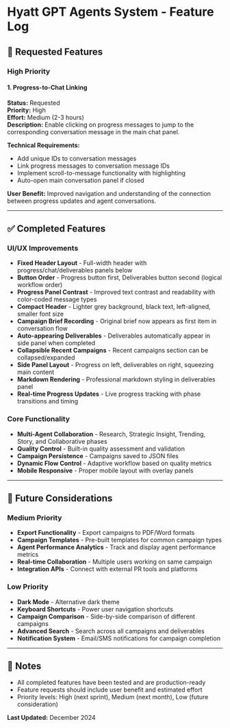 # Hyatt GPT Agents System - Feature Log

## 🎯 Requested Features

### High Priority

#### 1. Progress-to-Chat Linking

**Status:** Requested  
**Priority:** High  
**Effort:** Medium (2-3 hours)  
**Description:** Enable clicking on progress messages to jump to the corresponding conversation message in the main chat panel.

**Technical Requirements:**

- Add unique IDs to conversation messages
- Link progress messages to conversation message IDs
- Implement scroll-to-message functionality with highlighting
- Auto-open main conversation panel if closed

**User Benefit:** Improved navigation and understanding of the connection between progress updates and agent conversations.

---

## ✅ Completed Features

### UI/UX Improvements

- **Fixed Header Layout** - Full-width header with progress/chat/deliverables panels below
- **Button Order** - Progress button first, Deliverables button second (logical workflow order)
- **Progress Panel Contrast** - Improved text contrast and readability with color-coded message types
- **Compact Header** - Lighter grey background, black text, left-aligned, smaller font size
- **Campaign Brief Recording** - Original brief now appears as first item in conversation flow
- **Auto-appearing Deliverables** - Deliverables automatically appear in side panel when completed
- **Collapsible Recent Campaigns** - Recent campaigns section can be collapsed/expanded
- **Side Panel Layout** - Progress on left, deliverables on right, squeezing main content
- **Markdown Rendering** - Professional markdown styling in deliverables panel
- **Real-time Progress Updates** - Live progress tracking with phase transitions and timing

### Core Functionality

- **Multi-Agent Collaboration** - Research, Strategic Insight, Trending, Story, and Collaborative phases
- **Quality Control** - Built-in quality assessment and validation
- **Campaign Persistence** - Campaigns saved to JSON files
- **Dynamic Flow Control** - Adaptive workflow based on quality metrics
- **Mobile Responsive** - Proper mobile layout with overlay panels

---

## 🔮 Future Considerations

### Medium Priority

- **Export Functionality** - Export campaigns to PDF/Word formats
- **Campaign Templates** - Pre-built templates for common campaign types
- **Agent Performance Analytics** - Track and display agent performance metrics
- **Real-time Collaboration** - Multiple users working on same campaign
- **Integration APIs** - Connect with external PR tools and platforms

### Low Priority

- **Dark Mode** - Alternative dark theme
- **Keyboard Shortcuts** - Power user navigation shortcuts
- **Campaign Comparison** - Side-by-side comparison of different campaigns
- **Advanced Search** - Search across all campaigns and deliverables
- **Notification System** - Email/SMS notifications for campaign completion

---

## 📝 Notes

- All completed features have been tested and are production-ready
- Feature requests should include user benefit and estimated effort
- Priority levels: High (next sprint), Medium (next month), Low (future consideration)

**Last Updated:** December 2024
